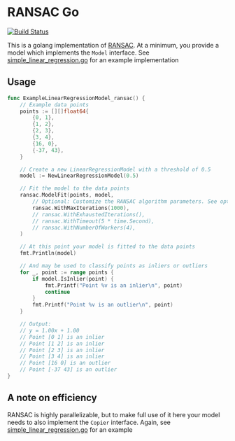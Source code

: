 # RANSAC Go

[![Build Status](https://github.com/charlysotelo/ransac/actions/workflows/tests.yaml/badge.svg?branch=main)](https://github.com/charlysotelo/ransac/actions/workflows/tests.yaml?query=branch%3Amain)

This is a golang implementation of [RANSAC](https://en.wikipedia.org/wiki/Random_sample_consensus). At a minimum, you provide a model which implements the `Model` interface. See [simple_linear_regression.go](examples/simple_linear_regression/simple_linear_regression.go) for an example implementation

## Usage
```go
func ExampleLinearRegressionModel_ransac() {
	// Example data points
	points := [][]float64{
		{0, 1},
		{1, 2},
		{2, 3},
		{3, 4},
		{16, 0},
		{-37, 43},
	}

	// Create a new LinearRegressionModel with a threshold of 0.5
	model := NewLinearRegressionModel(0.5)

	// Fit the model to the data points
	ransac.ModelFit(points, model,
		// Optional: Customize the RANSAC algorithm parameters. See options.go for more
		ransac.WithMaxIterations(1000),
		// ransac.WithExhaustedIterations(),
		// ransac.WithTimeout(5 * time.Second),
		// ransac.WithNumberOfWorkers(4),
	)

	// At this point your model is fitted to the data points
	fmt.Println(model)

	// And may be used to classify points as inliers or outliers
	for _, point := range points {
		if model.IsInlier(point) {
			fmt.Printf("Point %v is an inlier\n", point)
			continue
		}
		fmt.Printf("Point %v is an outlier\n", point)
	}

	// Output:
	// y = 1.00x + 1.00
	// Point [0 1] is an inlier
	// Point [1 2] is an inlier
	// Point [2 3] is an inlier
	// Point [3 4] is an inlier
	// Point [16 0] is an outlier
	// Point [-37 43] is an outlier
}
```

## A note on efficiency
RANSAC is highly parallelizable, but to make full use of it here your model needs to also implement the `Copier` interface. Again, see [simple_linear_regression.go](examples/simple_linear_regression/simple_linear_regression.go) for an example
